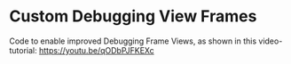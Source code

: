 # Custom Debugging View Frames

Code to enable improved Debugging Frame Views, as shown in this video-tutorial: https://youtu.be/qODbPJFKEXc
